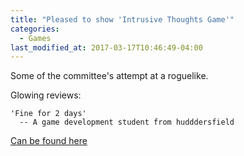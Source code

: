 ```yaml
---
title: "Pleased to show 'Intrusive Thoughts Game'"
categories:
  - Games
last_modified_at: 2017-03-17T10:46:49-04:00
---
```


Some of the committee's attempt at a roguelike.

Glowing reviews:
```
'Fine for 2 days'
  -- A game development student from hudddersfield
```

[Can be found here](http://willjay.rf.gd/intrusivegame/build/)